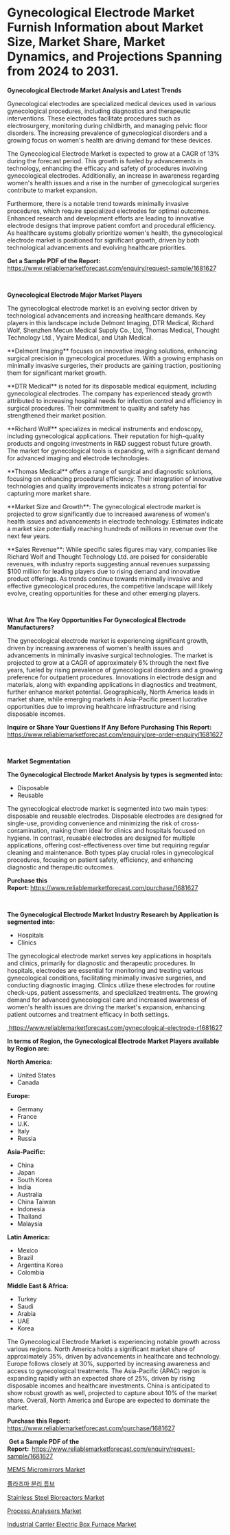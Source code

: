 <p><h1>Gynecological Electrode Market Furnish Information about Market Size, Market Share, Market Dynamics, and Projections Spanning from 2024 to 2031.</h1></p><p><strong>Gynecological Electrode Market Analysis and Latest Trends</strong></p>
<p><p>Gynecological electrodes are specialized medical devices used in various gynecological procedures, including diagnostics and therapeutic interventions. These electrodes facilitate procedures such as electrosurgery, monitoring during childbirth, and managing pelvic floor disorders. The increasing prevalence of gynecological disorders and a growing focus on women's health are driving demand for these devices.</p><p>The Gynecological Electrode Market is expected to grow at a CAGR of 13% during the forecast period. This growth is fueled by advancements in technology, enhancing the efficacy and safety of procedures involving gynecological electrodes. Additionally, an increase in awareness regarding women's health issues and a rise in the number of gynecological surgeries contribute to market expansion. </p><p>Furthermore, there is a notable trend towards minimally invasive procedures, which require specialized electrodes for optimal outcomes. Enhanced research and development efforts are leading to innovative electrode designs that improve patient comfort and procedural efficiency. As healthcare systems globally prioritize women's health, the gynecological electrode market is positioned for significant growth, driven by both technological advancements and evolving healthcare priorities.</p></p>
<p><strong>Get a Sample PDF of the Report:&nbsp;</strong> <a href="https://www.reliablemarketforecast.com/enquiry/request-sample/1681627?utm_campaign=1080&utm_medium=2&utm_source=Github&utm_content=ia&utm_term=01102024&utm_id=gynecological-electrode">https://www.reliablemarketforecast.com/enquiry/request-sample/1681627</a></p>
<p>&nbsp;</p>
<p><strong>Gynecological Electrode Major Market Players</strong></p>
<p><p>The gynecological electrode market is an evolving sector driven by technological advancements and increasing healthcare demands. Key players in this landscape include Delmont Imaging, DTR Medical, Richard Wolf, Shenzhen Mecun Medical Supply Co., Ltd, Thomas Medical, Thought Technology Ltd., Vyaire Medical, and Utah Medical.</p><p>**Delmont Imaging** focuses on innovative imaging solutions, enhancing surgical precision in gynecological procedures. With a growing emphasis on minimally invasive surgeries, their products are gaining traction, positioning them for significant market growth.</p><p>**DTR Medical** is noted for its disposable medical equipment, including gynecological electrodes. The company has experienced steady growth attributed to increasing hospital needs for infection control and efficiency in surgical procedures. Their commitment to quality and safety has strengthened their market position.</p><p>**Richard Wolf** specializes in medical instruments and endoscopy, including gynecological applications. Their reputation for high-quality products and ongoing investments in R&D suggest robust future growth. The market for gynecological tools is expanding, with a significant demand for advanced imaging and electrode technologies.</p><p>**Thomas Medical** offers a range of surgical and diagnostic solutions, focusing on enhancing procedural efficiency. Their integration of innovative technologies and quality improvements indicates a strong potential for capturing more market share.</p><p>**Market Size and Growth**: The gynecological electrode market is projected to grow significantly due to increased awareness of women's health issues and advancements in electrode technology. Estimates indicate a market size potentially reaching hundreds of millions in revenue over the next few years.</p><p>**Sales Revenue**: While specific sales figures may vary, companies like Richard Wolf and Thought Technology Ltd. are poised for considerable revenues, with industry reports suggesting annual revenues surpassing $100 million for leading players due to rising demand and innovative product offerings. As trends continue towards minimally invasive and effective gynecological procedures, the competitive landscape will likely evolve, creating opportunities for these and other emerging players.</p></p>
<p>&nbsp;</p>
<p><strong>What Are The Key Opportunities For Gynecological Electrode Manufacturers?</strong></p>
<p><p>The gynecological electrode market is experiencing significant growth, driven by increasing awareness of women's health issues and advancements in minimally invasive surgical technologies. The market is projected to grow at a CAGR of approximately 6% through the next five years, fueled by rising prevalence of gynecological disorders and a growing preference for outpatient procedures. Innovations in electrode design and materials, along with expanding applications in diagnostics and treatment, further enhance market potential. Geographically, North America leads in market share, while emerging markets in Asia-Pacific present lucrative opportunities due to improving healthcare infrastructure and rising disposable incomes.</p></p>
<p><strong>Inquire or Share Your Questions If Any Before Purchasing This Report:</strong> <a href="https://www.reliablemarketforecast.com/enquiry/pre-order-enquiry/1681627?utm_campaign=1080&utm_medium=2&utm_source=Github&utm_content=ia&utm_term=01102024&utm_id=gynecological-electrode">https://www.reliablemarketforecast.com/enquiry/pre-order-enquiry/1681627</a></p>
<p>&nbsp;</p>
<p><strong>Market Segmentation</strong></p>
<p><strong>The Gynecological Electrode Market Analysis by types is segmented into:</strong></p>
<p><ul><li>Disposable</li><li>Reusable</li></ul></p>
<p><p>The gynecological electrode market is segmented into two main types: disposable and reusable electrodes. Disposable electrodes are designed for single-use, providing convenience and minimizing the risk of cross-contamination, making them ideal for clinics and hospitals focused on hygiene. In contrast, reusable electrodes are designed for multiple applications, offering cost-effectiveness over time but requiring regular cleaning and maintenance. Both types play crucial roles in gynecological procedures, focusing on patient safety, efficiency, and enhancing diagnostic and therapeutic outcomes.</p></p>
<p><strong>Purchase this Report:&nbsp;</strong><a href="https://www.reliablemarketforecast.com/purchase/1681627?utm_campaign=1080&utm_medium=2&utm_source=Github&utm_content=ia&utm_term=01102024&utm_id=gynecological-electrode">https://www.reliablemarketforecast.com/purchase/1681627</a></p>
<p>&nbsp;</p>
<p><strong>The Gynecological Electrode Market Industry Research by Application is segmented into:</strong></p>
<p><ul><li>Hospitals</li><li>Clinics</li></ul></p>
<p><p>The gynecological electrode market serves key applications in hospitals and clinics, primarily for diagnostic and therapeutic procedures. In hospitals, electrodes are essential for monitoring and treating various gynecological conditions, facilitating minimally invasive surgeries, and conducting diagnostic imaging. Clinics utilize these electrodes for routine check-ups, patient assessments, and specialized treatments. The growing demand for advanced gynecological care and increased awareness of women's health issues are driving the market's expansion, enhancing patient outcomes and treatment efficacy in both settings.</p></p>
<p><a href="https://www.reliablemarketforecast.com/gynecological-electrode-r1681627?utm_campaign=1080&utm_medium=2&utm_source=Github&utm_content=ia&utm_term=01102024&utm_id=gynecological-electrode">&nbsp;https://www.reliablemarketforecast.com/gynecological-electrode-r1681627</a></p>
<p><strong>In terms of Region, the Gynecological Electrode Market Players available by Region are:</strong></p>
<p>
    <p> <strong> North America: </strong>
        <ul>
            <li>United States</li>
            <li>Canada</li>
        </ul>
        </p> 
    <p> <strong> Europe: </strong>
        <ul>
            <li>Germany</li>
            <li>France</li>
            <li>U.K.</li>
            <li>Italy</li>
            <li>Russia</li>
        </ul>
        </p> 
    <p> <strong> Asia-Pacific: </strong>
        <ul>
            <li>China</li>
            <li>Japan</li>
            <li>South Korea</li>
            <li>India</li>
            <li>Australia</li>
            <li>China Taiwan</li>
            <li>Indonesia</li>
            <li>Thailand</li>
            <li>Malaysia</li>
        </ul>
        </p> 
    <p> <strong> Latin America: </strong>
        <ul>
            <li>Mexico</li>
            <li>Brazil</li>
            <li>Argentina Korea</li>
            <li>Colombia</li>
        </ul>
        </p> 
    <p> <strong> Middle East & Africa: </strong>
        <ul>
            <li>Turkey</li>
            <li>Saudi</li>
            <li>Arabia</li>
            <li>UAE</li>
            <li>Korea</li>
        </ul>
    </p>
    </p>
<p><p>The Gynecological Electrode Market is experiencing notable growth across various regions. North America holds a significant market share of approximately 35%, driven by advancements in healthcare and technology. Europe follows closely at 30%, supported by increasing awareness and access to gynecological treatments. The Asia-Pacific (APAC) region is expanding rapidly with an expected share of 25%, driven by rising disposable incomes and healthcare investments. China is anticipated to show robust growth as well, projected to capture about 10% of the market share. Overall, North America and Europe are expected to dominate the market.</p></p>
<p><strong>Purchase this Report: </strong><a href="https://www.reliablemarketforecast.com/purchase/1681627?utm_campaign=1080&utm_medium=2&utm_source=Github&utm_content=ia&utm_term=01102024&utm_id=gynecological-electrode">https://www.reliablemarketforecast.com/purchase/1681627</a></p>
<p>&nbsp;<strong>Get a Sample PDF of the Report:&nbsp;&nbsp;</strong><a href="https://www.reliablemarketforecast.com/enquiry/request-sample/1681627?utm_campaign=1080&utm_medium=2&utm_source=Github&utm_content=ia&utm_term=01102024&utm_id=gynecological-electrode">https://www.reliablemarketforecast.com/enquiry/request-sample/1681627</a></p>
<p><strong></strong></p>
<p><p><a href="https://issuu.com/reportprime-2/docs/mems-micromirrors-market-size-2030._b249075eb45762?utm_campaign=1080&utm_medium=2&utm_source=Github&utm_content=ia&utm_term=01102024&utm_id=gynecological-electrode">MEMS Micromirrors Market</a></p><p><a href="https://github.com/sougarounis/Market-Research-Report-List-6/blob/main/816267916204.md?utm_campaign=1080&utm_medium=2&utm_source=Github&utm_content=ia&utm_term=01102024&utm_id=gynecological-electrode">플라즈마 분리 튜브</a></p><p><a href="https://www.linkedin.com/pulse/global-stainless-steel-bioreactors-market-opportunities-forecast-mqmbf?utm_campaign=1080&utm_medium=2&utm_source=Github&utm_content=ia&utm_term=01102024&utm_id=gynecological-electrode">Stainless Steel Bioreactors Market</a></p><p><a href="https://www.linkedin.com/pulse/what-emerging-market-trends-process-analysers-detailed-overview-aht9f?utm_campaign=1080&utm_medium=2&utm_source=Github&utm_content=ia&utm_term=01102024&utm_id=gynecological-electrode">Process Analysers Market</a></p><p><a href="https://github.com/ElviraDur475/Market-Research-Report-List-1/blob/main/industrial-carrier-electric-box-furnace-market.md?utm_campaign=1080&utm_medium=2&utm_source=Github&utm_content=ia&utm_term=01102024&utm_id=gynecological-electrode">Industrial Carrier Electric Box Furnace Market</a></p></p>